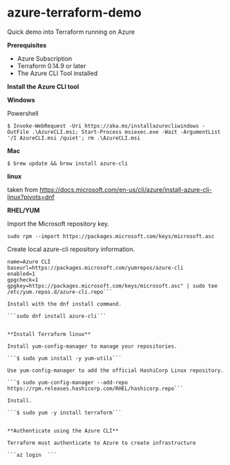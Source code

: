 # azure-terraform-demo
Quick demo into Terraform running on Azure 

**Prerequisites**

* Azure Subscription
* Terraform 0.14.9 or later
* The Azure CLI Tool installed

**Install the Azure CLI tool**

**Windows**

Powershell 

```$ Invoke-WebRequest -Uri https://aka.ms/installazurecliwindows -OutFile .\AzureCLI.msi; Start-Process msiexec.exe -Wait -ArgumentList '/I AzureCLI.msi /quiet'; rm .\AzureCLI.msi```

**Mac**

```$ brew update && brew install azure-cli```

**linux**

taken from https://docs.microsoft.com/en-us/cli/azure/install-azure-cli-linux?pivots=dnf

**RHEL/YUM** 

Import the Microsoft repository key.

```sudo rpm --import https://packages.microsoft.com/keys/microsoft.asc```

Create local azure-cli repository information.

```echo -e "[azure-cli]
name=Azure CLI
baseurl=https://packages.microsoft.com/yumrepos/azure-cli
enabled=1
gpgcheck=1
gpgkey=https://packages.microsoft.com/keys/microsoft.asc" | sudo tee /etc/yum.repos.d/azure-cli.repo```

Install with the dnf install command.

```sudo dnf install azure-cli```


**Install Terraform linux** 

Install yum-config-manager to manage your repositories.

```$ sudo yum install -y yum-utils```

Use yum-config-manager to add the official HashiCorp Linux repository.

```$ sudo yum-config-manager --add-repo https://rpm.releases.hashicorp.com/RHEL/hashicorp.repo```

Install.

```$ sudo yum -y install terraform```


**Authenticate using the Azure CLI**

Terraform must authenticate to Azure to create infrastructure

```az login  ```
